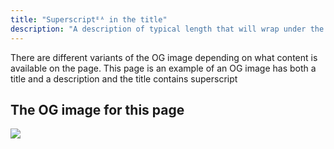 ```yaml
---
title: "Superscriptᴱᴬ in the title"
description: "A description of typical length that will wrap under the title and offer some additional information about this page"
---
```


There are different variants of the OG image depending on what content is
available on the page. This page is an example of an OG image has both a title
and a description and the title contains superscript

## The OG image for this page

<img src="./index.png"  />
